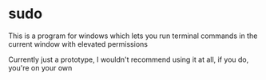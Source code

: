 # sudo

This is a program for windows which lets you run terminal commands in the current window with elevated permissions

Currently just a prototype, I wouldn't recommend using it at all, if you do, you're on your own
